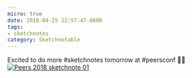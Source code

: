 ```yaml
---
micro: true
date: 2018-04-25 22:57:47-0600
tags:
- sketchnotes
category: Sketchnotable
---
```


Excited to do more #sketchnotes tomorrow at #peersconf ✍🏼 [![Peers 2018 sketchnote 01](https://media.bennorris.com/images/sketchnotable/peers-2018/peers-2018-sketchnote-01.jpg)](https://media.bennorris.com/images/sketchnotable/peers-2018/peers-2018-sketchnote-01.jpg)